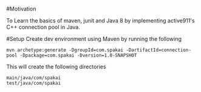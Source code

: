#Motivation

To Learn the basics of maven, junit  and Java 8 by implementing active911's C++ connection pool in Java.

#Setup
Create dev environment using Maven by running the following
```
mvn archetype:generate -DgroupId=com.spakai -DartifactId=connection-pool -Dpackage=com.spakai -Dversion=1.0-SNAPSHOT
```
This will create the following directories
```
main/java/com/spakai
test/java/com/spakai
```
